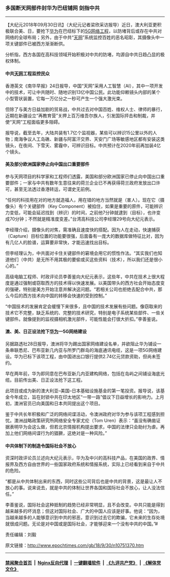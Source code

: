 ### 多国断天网部件封华为巴纽铺网 剑指中共
------------------------

<p>【大纪元2018年09月30日讯】（大纪元记者梁欣采访报导）近日，澳大利亚更积极联合美、日，要抢下<a href="http://www.epochtimes.com/gb/tag/%E5%8D%8E%E4%B8%BA.html">华为</a>在巴纽标下的<a href="http://www.epochtimes.com/gb/tag/5g%E7%BD%91%E7%BB%9C%E5%B7%A5%E7%A8%8B.html">5G网络工程</a>，以防堵背后或存在中共对网络的全球布局；另外，由于中共“<a href="http://www.epochtimes.com/gb/tag/%E5%A4%A9%E7%BD%91.html">天网</a>”系统监控百姓的恶名昭彰，其摄像头中一项关键部件已被西方渐渐断供。</p>
<p>分析指，西方各国在高科技领域开始积极对中共的防堵，均源自中共日趋凸显的极权体制。</p>
<h4>中共<a href="http://www.epochtimes.com/gb/tag/%E5%A4%A9%E7%BD%91.html">天网</a>工程监控民众</h4>
<p>香港英文《南华早报》24日报导，中国“天网”采用人工智慧（AI），其中一项开发中的技术，可让中共随时、随地识别13亿中国公民。此功能仰赖镜头内部的某个小型管状装置，它每一万亿分之一秒可产生一个强大激光束。</p>
<p>但除了与美方日益加剧的贸易战，中共过去对中国百姓、维权人士、律师的暴行，近期在新疆设立“再教育营”关押上百万维吾尔族人，引发国际抨击和制裁，并使“天网”工程面临更多阻碍。</p>
<p>报导说，截至去年，大陆共装有1.7亿个监视器，某些可以辨识15公里以外的人物；南海争议人工岛礁、新疆与阿富汗交界、天安门广场等敏感地区都有安装这类镜头，在夜间、下雪天、雾霾中，可辨识目标。中共预计在2020年前再加装4亿个镜头。</p>
<h4>美及部分欧洲国家停止向中国出口重要部件</h4>
<p>参与天网项目的科学家和工程师们透露，美国和部分欧洲国家已停止向中国出口重要部件；一家与中共有数年生意往来的荷兰企业已不再获得荷兰政府发放出口许可，甚至无法透过香港转运，可谓史无前例。</p>
<p>“任何的科技用在对的地方就造福人，用在错的地方当然就是（害人）。现在它（摄像头）有个关键部件（Key Component）被掐住，如果是重要的原件，可能辨识力变低，可能会延迟找到（辨识）的时间，之前他7分钟就逮到（目标），也许变成70分钟；不然就是精准度变差。”台湾高科技公司李经理29号向大纪元表示。</p>
<p>李经理介绍，摄像头的对焦，需准确且速度快的搭配。因为人在走动，快速捕获（Capture）目标位置的功能要很强，后面备有一庞大的数据库做特征比对，因为有几亿人的脸谱，运算要非常快，才能迅速找出目标。</p>
<p>但李经理认为，中共面对卡住关键部件的窘境会用它的惯性作法。“其实我们也知道他们（中共）是无所不用其极的要偷或买这些资料（技术），所以我们还是很小心的。”</p>
<p>高级电脑工程师、时政评论员李善鉴向大纪元表示，这些年，中共在技术上很大程度是通过强制或窃取西方的技术得以快速发展。以美国带头的西方社会开始态度变的强硬，特别是美方开始注意并解决这问题。“若相关公司也拒绝去配合中共，那么今后的西方技术向中国的转移会快速的受到控制。”</p>
<p>“中国技术的发展肯定会缓慢下来很多，且中国的技术发展有些问题。像窃取来的技术它不完整，缺乏系统的、完整的技术研究，特别是电子系统某些部件、一些关键部件。就像提到的监视摄相机激光部件，可能性能会打很大折扣。”李善鉴说。</p>
<h4>澳、美、日正设法抢下<a href="http://www.epochtimes.com/gb/tag/%E5%8D%8E%E4%B8%BA.html">华为</a>一5G网络建设</h4>
<p>另据路透社28日报导，澳洲将华为踢出国家网络建设名单，并欲阻止华为铺设一条串联悉尼、巴布亚新几内亚与所罗门群岛的海底通讯电缆，这是一项5G网络建设。华为已标下该项工程，由中国进出口银行提供2.74亿元贷款资助，但尚未签约。</p>
<p>早在两年前，华为即同意在巴布亚新几内亚建构网络，包括在岛屿之间铺设海底光缆。目前传出美、日正设法抢下这工程。</p>
<p>此项目或成为新的澳大利亚–美国–日本基础设施基金的第一笔投资。报导说，该基金今年成立，旨在封锁中共在印太地区“一带一路”倡议下日益增长的影响力。上月初，澳洲官员已向美国和日本共同提出这个项目。</p>
<p>鉴于中共长年积极和广泛的网络间谍活动，令澳洲政府对华为参与该项工程感到担忧。澳洲战略政策研究所网络安全专家尤伦（Tom Uren）表示：“虽没有确凿证据表明华为会这么做，但若北京情报机构提出要求，中国的法律只会助纣为虐。再加上他们网络间谍行为的猖獗，这绝对是一种风险。”</p>
<h4>中共体制下的制造令国际社会不放心</h4>
<p>资深时政评论员兰述向大纪元表示，华为及中兴的高科技产品，在美国的政界、情报界及西方自由世界的一些国家政府系统和情报系统，实际上已经看到来自于中共的危险。</p>
<p>“都是从中共体制出来的东西，同时这些公司背后也是中共的背景，这是最让人不放心的事。说来说去，就是中共的体制让世界各国和国际社会不放心，让人没法信任。”</p>
<p>李善鉴说，国际社会这种抵制的趋势已经非常明显，且不会改变。中共只能是得到越来越多的坏消息；但这对国际社会、广大的中国人应该是好事。他说：“因为，当越来越多的人能够意识到中共的邪恶，意识到过去它的欺骗，它未来的生存处境就很成问题。无论是对中国或是国际社会，才能够迎来一个没有中共的中国。”#</p>
<p>责任编辑：刘毅</p>

原文链接：http://www.epochtimes.com/gb/18/9/30/n10751370.htm


------------------------
#### [禁闻聚合首页](https://github.com/gfw-breaker/banned-news/blob/master/README.md) &nbsp;|&nbsp; [Nginx反向代理](https://github.com/gfw-breaker/open-proxy/blob/master/README.md) &nbsp;|&nbsp; [一键翻墙软件](https://github.com/gfw-breaker/nogfw/blob/master/README.md) &nbsp;|&nbsp; [《九评共产党》](https://github.com/gfw-breaker/9ping.md/blob/master/README.md#九评之一评共产党是什么) &nbsp;|&nbsp; [《解体党文化》](https://github.com/gfw-breaker/jtdwh.md/blob/master/README.md#绪论)